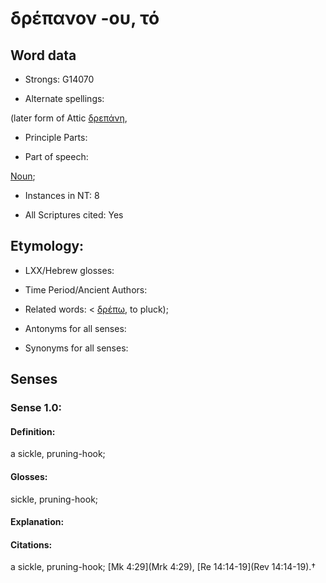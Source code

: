 # δρέπανον -ου, τό

<!-- Status: S2=NeedsFinalCheck -->
<!-- Lexica used for edits:   -->

## Word data

* Strongs: G14070

* Alternate spellings:

(later form of Attic [δρεπάνη](),

* Principle Parts: 


* Part of speech: 

[Noun](http://ugg.readthedocs.io/en/latest/noun.html); 

* Instances in NT: 8

* All Scriptures cited: Yes

## Etymology: 


* LXX/Hebrew glosses: 


* Time Period/Ancient Authors: 


* Related words:  < [δρέπω](), to pluck);

* Antonyms for all senses:

* Synonyms for all senses: 


## Senses 


### Sense  1.0: 

#### Definition: 

a sickle, pruning-hook;

#### Glosses: 

sickle, pruning-hook; 

#### Explanation: 


#### Citations: 

a sickle, pruning-hook; [Mk 4:29](Mrk 4:29), [Re 14:14-19](Rev 14:14-19).†
